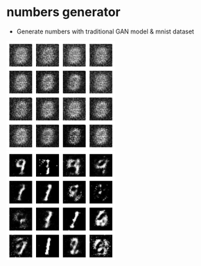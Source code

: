 # numbers generator
- Generate numbers with traditional GAN model &amp; mnist dataset



<div style="white-space: nowrap;">
  <div >
    <img src="gan_first_test_samples.png" alt="First Samples" width="250" height="250">
  </div>
  <div >
    <img src="gan_latest_test_samples.png" alt="Latest Samples" width="250" height="250">
  </div>
</div>
